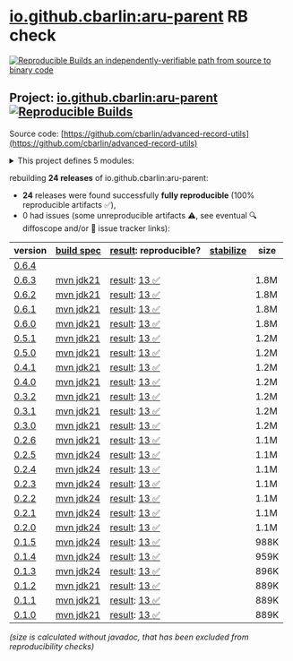 [io.github.cbarlin:aru-parent](https://central.sonatype.com/artifact/io.github.cbarlin/aru-parent/versions) RB check
=======

[![Reproducible Builds](https://reproducible-builds.org/images/logos/rb.svg) an independently-verifiable path from source to binary code](https://reproducible-builds.org/)

## Project: [io.github.cbarlin:aru-parent](https://central.sonatype.com/artifact/io.github.cbarlin/aru-parent/versions) [![Reproducible Builds](https://img.shields.io/endpoint?url=https://raw.githubusercontent.com/jvm-repo-rebuild/reproducible-central/master/content/io/github/cbarlin/aru/badge.json)](https://github.com/jvm-repo-rebuild/reproducible-central/blob/master/content/io/github/cbarlin/aru/README.md)

Source code: [https://github.com/cbarlin/advanced-record-utils](https://github.com/cbarlin/advanced-record-utils)

<details><summary>This project defines 5 modules:</summary>

* [io.github.cbarlin:advanced-record-utils-annotations](https://central.sonatype.com/artifact/io.github.cbarlin/advanced-record-utils-annotations/overview)
* [io.github.cbarlin:advanced-record-utils-processor](https://central.sonatype.com/artifact/io.github.cbarlin/advanced-record-utils-processor/overview)
* [io.github.cbarlin:aru-parent](https://central.sonatype.com/artifact/io.github.cbarlin/aru-parent/overview)
* [io.github.cbarlin:aru-prism-prison](https://central.sonatype.com/artifact/io.github.cbarlin/aru-prism-prison/overview)
* [io.github.cbarlin:aru-processor-core](https://central.sonatype.com/artifact/io.github.cbarlin/aru-processor-core/overview)
</details>

rebuilding **24 releases** of io.github.cbarlin:aru-parent:
- **24** releases were found successfully **fully reproducible** (100% reproducible artifacts :white_check_mark:),
- 0 had issues (some unreproducible artifacts :warning:, see eventual :mag: diffoscope and/or :memo: issue tracker links):

| version | [build spec](/BUILDSPEC.md) | [result](https://reproducible-builds.org/docs/jvm/): reproducible? | [stabilize](https://github.com/google/oss-rebuild/blob/main/cmd/stabilize/README.md) | size |
| -- | --------- | ------ | ------ | -- |
| [0.6.4](https://central.sonatype.com/artifact/io.github.cbarlin/aru-parent/0.6.4/pom) | | | |
| [0.6.3](https://central.sonatype.com/artifact/io.github.cbarlin/aru-parent/0.6.3/pom) | [mvn jdk21](aru-0.6.3.buildspec) | [result](aru-parent-0.6.3.buildinfo): [13 :white_check_mark: ](aru-parent-0.6.3.buildcompare) | | 1.8M |
| [0.6.2](https://central.sonatype.com/artifact/io.github.cbarlin/aru-parent/0.6.2/pom) | [mvn jdk21](aru-0.6.2.buildspec) | [result](aru-parent-0.6.2.buildinfo): [13 :white_check_mark: ](aru-parent-0.6.2.buildcompare) | | 1.8M |
| [0.6.1](https://central.sonatype.com/artifact/io.github.cbarlin/aru-parent/0.6.1/pom) | [mvn jdk21](aru-0.6.1.buildspec) | [result](aru-parent-0.6.1.buildinfo): [13 :white_check_mark: ](aru-parent-0.6.1.buildcompare) | | 1.8M |
| [0.6.0](https://central.sonatype.com/artifact/io.github.cbarlin/aru-parent/0.6.0/pom) | [mvn jdk21](aru-0.6.0.buildspec) | [result](aru-parent-0.6.0.buildinfo): [13 :white_check_mark: ](aru-parent-0.6.0.buildcompare) | | 1.8M |
| [0.5.1](https://central.sonatype.com/artifact/io.github.cbarlin/aru-parent/0.5.1/pom) | [mvn jdk21](aru-0.5.1.buildspec) | [result](aru-parent-0.5.1.buildinfo): [13 :white_check_mark: ](aru-parent-0.5.1.buildcompare) | | 1.2M |
| [0.5.0](https://central.sonatype.com/artifact/io.github.cbarlin/aru-parent/0.5.0/pom) | [mvn jdk21](aru-0.5.0.buildspec) | [result](aru-parent-0.5.0.buildinfo): [13 :white_check_mark: ](aru-parent-0.5.0.buildcompare) | | 1.2M |
| [0.4.1](https://central.sonatype.com/artifact/io.github.cbarlin/aru-parent/0.4.1/pom) | [mvn jdk21](aru-0.4.1.buildspec) | [result](aru-parent-0.4.1.buildinfo): [13 :white_check_mark: ](aru-parent-0.4.1.buildcompare) | | 1.2M |
| [0.4.0](https://central.sonatype.com/artifact/io.github.cbarlin/aru-parent/0.4.0/pom) | [mvn jdk21](aru-0.4.0.buildspec) | [result](aru-parent-0.4.0.buildinfo): [13 :white_check_mark: ](aru-parent-0.4.0.buildcompare) | | 1.2M |
| [0.3.2](https://central.sonatype.com/artifact/io.github.cbarlin/aru-parent/0.3.2/pom) | [mvn jdk21](aru-0.3.2.buildspec) | [result](aru-parent-0.3.2.buildinfo): [13 :white_check_mark: ](aru-parent-0.3.2.buildcompare) | | 1.2M |
| [0.3.1](https://central.sonatype.com/artifact/io.github.cbarlin/aru-parent/0.3.1/pom) | [mvn jdk21](aru-0.3.1.buildspec) | [result](aru-parent-0.3.1.buildinfo): [13 :white_check_mark: ](aru-parent-0.3.1.buildcompare) | | 1.2M |
| [0.3.0](https://central.sonatype.com/artifact/io.github.cbarlin/aru-parent/0.3.0/pom) | [mvn jdk21](aru-0.3.0.buildspec) | [result](aru-parent-0.3.0.buildinfo): [13 :white_check_mark: ](aru-parent-0.3.0.buildcompare) | | 1.2M |
| [0.2.6](https://central.sonatype.com/artifact/io.github.cbarlin/aru-parent/0.2.6/pom) | [mvn jdk21](aru-0.2.6.buildspec) | [result](aru-parent-0.2.6.buildinfo): [13 :white_check_mark: ](aru-parent-0.2.6.buildcompare) | | 1.1M |
| [0.2.5](https://central.sonatype.com/artifact/io.github.cbarlin/aru-parent/0.2.5/pom) | [mvn jdk24](aru-0.2.5.buildspec) | [result](aru-parent-0.2.5.buildinfo): [13 :white_check_mark: ](aru-parent-0.2.5.buildcompare) | | 1.1M |
| [0.2.4](https://central.sonatype.com/artifact/io.github.cbarlin/aru-parent/0.2.4/pom) | [mvn jdk24](aru-0.2.4.buildspec) | [result](aru-parent-0.2.4.buildinfo): [13 :white_check_mark: ](aru-parent-0.2.4.buildcompare) | | 1.1M |
| [0.2.3](https://central.sonatype.com/artifact/io.github.cbarlin/aru-parent/0.2.3/pom) | [mvn jdk24](aru-0.2.3.buildspec) | [result](aru-parent-0.2.3.buildinfo): [13 :white_check_mark: ](aru-parent-0.2.3.buildcompare) | | 1.1M |
| [0.2.2](https://central.sonatype.com/artifact/io.github.cbarlin/aru-parent/0.2.2/pom) | [mvn jdk24](aru-0.2.2.buildspec) | [result](aru-parent-0.2.2.buildinfo): [13 :white_check_mark: ](aru-parent-0.2.2.buildcompare) | | 1.1M |
| [0.2.1](https://central.sonatype.com/artifact/io.github.cbarlin/aru-parent/0.2.1/pom) | [mvn jdk24](aru-0.2.1.buildspec) | [result](aru-parent-0.2.1.buildinfo): [13 :white_check_mark: ](aru-parent-0.2.1.buildcompare) | | 1.1M |
| [0.2.0](https://central.sonatype.com/artifact/io.github.cbarlin/aru-parent/0.2.0/pom) | [mvn jdk24](aru-0.2.0.buildspec) | [result](aru-parent-0.2.0.buildinfo): [13 :white_check_mark: ](aru-parent-0.2.0.buildcompare) | | 1.1M |
| [0.1.5](https://central.sonatype.com/artifact/io.github.cbarlin/aru-parent/0.1.5/pom) | [mvn jdk24](aru-0.1.5.buildspec) | [result](aru-parent-0.1.5.buildinfo): [13 :white_check_mark: ](aru-parent-0.1.5.buildcompare) | | 988K |
| [0.1.4](https://central.sonatype.com/artifact/io.github.cbarlin/aru-parent/0.1.4/pom) | [mvn jdk24](aru-0.1.4.buildspec) | [result](aru-parent-0.1.4.buildinfo): [13 :white_check_mark: ](aru-parent-0.1.4.buildcompare) | | 959K |
| [0.1.3](https://central.sonatype.com/artifact/io.github.cbarlin/aru-parent/0.1.3/pom) | [mvn jdk24](aru-0.1.3.buildspec) | [result](aru-parent-0.1.3.buildinfo): [13 :white_check_mark: ](aru-parent-0.1.3.buildcompare) | | 896K |
| [0.1.2](https://central.sonatype.com/artifact/io.github.cbarlin/aru-parent/0.1.2/pom) | [mvn jdk21](aru-0.1.2.buildspec) | [result](aru-parent-0.1.2.buildinfo): [13 :white_check_mark: ](aru-parent-0.1.2.buildcompare) | | 889K |
| [0.1.1](https://central.sonatype.com/artifact/io.github.cbarlin/aru-parent/0.1.1/pom) | [mvn jdk21](aru-0.1.1.buildspec) | [result](aru-parent-0.1.1.buildinfo): [13 :white_check_mark: ](aru-parent-0.1.1.buildcompare) | | 889K |
| [0.1.0](https://central.sonatype.com/artifact/io.github.cbarlin/aru-parent/0.1.0/pom) | [mvn jdk21](aru-0.1.0.buildspec) | [result](aru-parent-0.1.0.buildinfo): [13 :white_check_mark: ](aru-parent-0.1.0.buildcompare) | | 889K |

<i>(size is calculated without javadoc, that has been excluded from reproducibility checks)</i>
